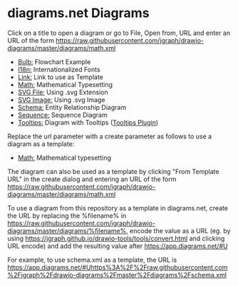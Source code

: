 # diagrams.net Diagrams

Click on a title to open a diagram or go to File, Open from, URL and enter an URL of the form 
https://raw.githubusercontent.com/jgraph/drawio-diagrams/master/diagrams/math.xml

* <a href="https://app.diagrams.net/#Uhttps%3A%2F%2Fraw.githubusercontent.com%2Fjgraph%2Fdrawio-diagrams%2Fmaster%2Fdiagrams%2Fbulb.xml" target="_blank">Bulb:</a> Flowchart Example
* <a href="https://app.diagrams.net/#Uhttps%3A%2F%2Fraw.githubusercontent.com%2Fjgraph%2Fdrawio-diagrams%2Fmaster%2Fdiagrams%2Fi18n.xml" target="_blank">I18n:</a> Internationalized Fonts
* <a href="https://app.diagrams.net/#Uhttps%3A%2F%2Fraw.githubusercontent.com%2Fjgraph%2Fdrawio-diagrams%2Fmaster%2Fdiagrams%2Flink.xml" target="_blank">Link:</a> Link to use as Template
* <a href="https://app.diagrams.net/#Uhttps%3A%2F%2Fraw.githubusercontent.com%2Fjgraph%2Fdrawio-diagrams%2Fmaster%2Fdiagrams%2Fmath.xml" target="_blank">Math:</a> Mathematical Typesetting
* <a href="https://app.diagrams.net/#Uhttps%3A%2F%2Fraw.githubusercontent.com%2Fjgraph%2Fdrawio-diagrams%2Fmaster%2Fdiagrams%2Fsvgfile.svg" target="_blank">SVG File:</a> Using .svg Extension
* <a href="https://app.diagrams.net/#Uhttps%3A%2F%2Fraw.githubusercontent.com%2Fjgraph%2Fdrawio-diagrams%2Fmaster%2Fdiagrams%2Fsvgimage.xml" target="_blank">SVG Image:</a> Using .svg Image
* <a href="https://app.diagrams.net/#Uhttps%3A%2F%2Fraw.githubusercontent.com%2Fjgraph%2Fdrawio-diagrams%2Fmaster%2Fdiagrams%2Fschema.xml" target="_blank">Schema:</a> Entity Relationship Diagram
* <a href="https://app.diagrams.net/#Uhttps%3A%2F%2Fraw.githubusercontent.com%2Fjgraph%2Fdrawio-diagrams%2Fmaster%2Fdiagrams%2Fsequence.xml" target="_blank">Sequence:</a> Sequence Diagram
* <a href="https://app.diagrams.net/#Uhttps%3A%2F%2Fraw.githubusercontent.com%2Fjgraph%2Fdrawio-diagrams%2Fmaster%2Fdiagrams%2Ftooltips.xml" target="_blank">Tooltips:</a> Diagram with Tooltips (<a href="https://app.diagrams.net/?p=tips&lightbox=1&edit=_blank#Uhttps%3A%2F%2Fraw.githubusercontent.com%2Fjgraph%2Fdrawio-diagrams%2Fmaster%2Fdiagrams%2Ftooltips.xml" target="_blank">Tooltips Plugin</a>)

Replace the url parameter with a create parameter as follows to use a diagram as a template:

* <a href="https://app.diagrams.net/?create=https%3A%2F%2Fraw.githubusercontent.com%2Fjgraph%2Fdrawio-diagrams%2Fmaster%2Fdiagrams%2Fmath.xml" target="_blank">Math:</a> Mathematical typesetting

The diagram can also be used as a template by clicking "From Template URL" in the create dialog and entering an URL of the form https://raw.githubusercontent.com/jgraph/drawio-diagrams/master/diagrams/math.xml

To use a diagram from this repository as a template in diagrams.net, create the URL by replacing the %filename% in https://raw.githubusercontent.com/jgraph/drawio-diagrams/master/diagrams/%filename%, encode the value as a URL (eg. by using https://jgraph.github.io/drawio-tools/tools/convert.html and clicking URL encode) and add the resulting value after https://app.diagrams.net/#U

For example, to use schema.xml as a template, the URL is https://app.diagrams.net/#Uhttps%3A%2F%2Fraw.githubusercontent.com%2Fjgraph%2Fdrawio-diagrams%2Fmaster%2Fdiagrams%2Fschema.xml
